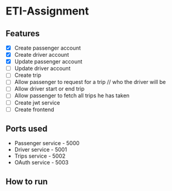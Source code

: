# ETI-Assignment

## Features

- [x] Create passenger account
- [x] Create driver account
- [x] Update passenger account
- [ ] Update driver account
- [ ] Create trip
- [ ] Allow passenger to request for a trip // who the driver will be
- [ ] Allow driver start or end trip
- [ ] Allow passenger to fetch all trips he has taken
- [ ] Create jwt service
- [ ] Create frontend

## Ports used

- Passenger service - 5000
- Driver service - 5001
- Trips service - 5002
- OAuth service - 5003

## How to run
